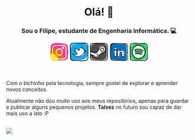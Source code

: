 <h1 align="center">Olá! 👋</h1>

<h3 align="center">Sou o Filipe, estudante de Engenharia Informática. 💻</h3>

<!-- Social Media -->
<div width="100%" display="flex" align="center">
    <a href="https://www.instagram.com/filipe__meloo/"><img src="https://github.com/filipe-meloo/filipe-meloo/blob/main/icons/social/instagram.png" height="50px"></a>
    <a href="https://twitter.com/filipe__meloo"><img src="https://github.com/filipe-meloo/filipe-meloo/blob/main/icons/social/twitter.png" height="50px"></a>
    <a href="http://steamcommunity.com/profiles/76561198852343311"><img src="https://github.com/filipe-meloo/filipe-meloo/blob/main/icons/social/steam.png" height="50px"></a>
    <a href="https://www.linkedin.com/in/filipe-melo-07a01521b/"><img src="https://github.com/filipe-meloo/filipe-meloo/blob/main/icons/social/linkedin.png" height="50px"></a>
    <a href="https://open.spotify.com/user/filipe_melo"><img src="https://github.com/filipe-meloo/filipe-meloo/blob/main/icons/social/spotify.png" height="50px"></a>
</div>

<br><br>
Com o bichinho pela tecnologia, sempre gostei de explorar e aprender novos conceitos.

Atualmente não dou muito uso aos meus repositórios, apenas para guardar e publicar alguns pequenos projetos.
**Talvez** no futuro sou capaz de dar mais uso a isto :P

<br><img height="180em" src="https://github-readme-stats.vercel.app/api?username=filipe-meloo&show_icons=true&hide_border=true&&count_private=true&include_all_commits=true" />
